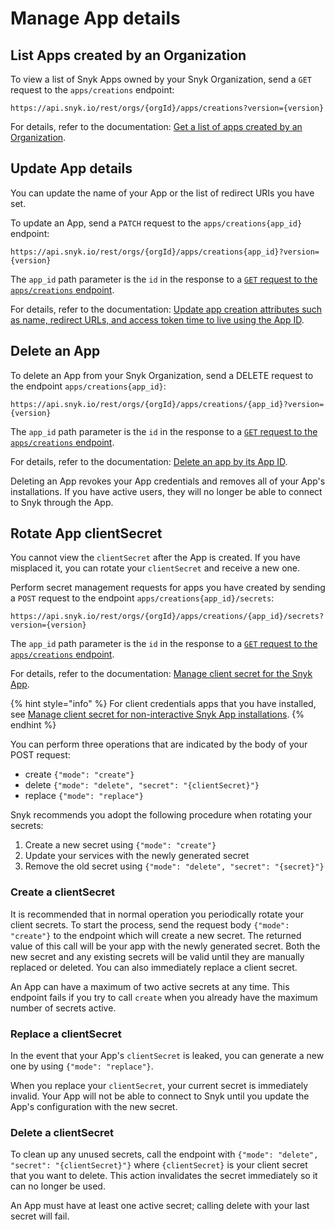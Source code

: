 # Manage App details

## List Apps created by an Organization

To view a list of Snyk Apps owned by your Snyk Organization, send a `GET` request to the `apps/creations` endpoint:

`https://api.snyk.io/rest/orgs/{orgId}/apps/creations?version={version}`

For details, refer to the documentation: [Get a list of apps created by an Organization](https://apidocs.snyk.io/?#get-/orgs/-org_id-/apps/creations).

## Update App details

You can update the name of your App or the list of redirect URIs you have set.

To update an App, send a `PATCH` request to the `apps/creations{app_id}` endpoint:

`https://api.snyk.io/rest/orgs/{orgId}/apps/creations{app_id}?version={version}`

The `app_id` path parameter is the `id` in the response to a [`GET` request to the `apps/creations` endpoint](manage-app-details.md#list-apps-created-by-an-organization).

For details, refer to the documentation: [Update app creation attributes such as name, redirect URLs, and access token time to live using the App ID](https://apidocs.snyk.io/#patch-/orgs/-org_id-/apps/creations/-app_id-).

## Delete an App

To delete an App from your Snyk Organization, send a DELETE request to the endpoint `apps/creations{app_id}`:

`https://api.snyk.io/rest/orgs/{orgId}/apps/creations/{app_id}?version={version}`

The `app_id` path parameter is the `id` in the response to a [`GET` request to the `apps/creations` endpoint](manage-app-details.md#list-apps-created-by-an-organization).

For details, refer to the documentation: [Delete an app by its App ID](https://apidocs.snyk.io/?#delete-/orgs/-org_id-/apps/creations/-app_id-).

Deleting an App revokes your App credentials and removes all of your App's installations. If you have active users, they will no longer be able to connect to Snyk through the App.

## Rotate App clientSecret

You cannot view the `clientSecret` after the App is created. If you have misplaced it, you can rotate your `clientSecret` and receive a new one.

Perform secret management requests for apps you have created by sending a `POST` request to the endpoint `apps/creations{app_id}/secrets`:

`https://api.snyk.io/rest/orgs/{orgId}/apps/creations/{app_id}/secrets?version={version}`

The `app_id` path parameter is the `id` in the response to a [`GET` request to the `apps/creations` endpoint](manage-app-details.md#list-apps-created-by-an-organization).

For details, refer to the documentation: [Manage client secret for the Snyk App](https://apidocs.snyk.io/#post-/orgs/-org_id-/apps/creations/-app_id-/secrets).

{% hint style="info" %}
For client credentials apps that you have installed, see [Manage client secret for non-interactive Snyk App installations](https://apidocs.snyk.io/?version=2024-03-12#post-/orgs/-org_id-/apps/installs/-install_id-/secrets).
{% endhint %}

You can perform three operations that are indicated by the body of your POST request:

* create `{"mode": "create"}`
* delete `{"mode": "delete", "secret": "{clientSecret}"}`
* replace `{"mode": "replace"}`

Snyk recommends you adopt the following procedure when rotating your secrets:

1. Create a new secret using `{"mode": "create"}`
2. Update your services with the newly generated secret
3. Remove the old secret using `{"mode": "delete", "secret": "{secret}"}`

### Create a clientSecret

It is recommended that in normal operation you periodically rotate your client secrets. To start the process, send the request body `{"mode": "create"}` to the endpoint which will create a new secret. The returned value of this call will be your app with the newly generated secret. Both the new secret and any existing secrets will be valid until they are manually replaced or deleted. You can also immediately replace a client secret.

An App can have a maximum of two active secrets at any time. This endpoint fails if you try to call `create` when you already have the maximum number of secrets active.

### Replace a clientSecret

In the event that your App's `clientSecret` is leaked, you can generate a new one by using `{"mode": "replace"}`.

When you replace your `clientSecret`, your current secret is immediately invalid. Your App will not be able to connect to Snyk until you update the App's configuration with the new secret.

### Delete a clientSecret

To clean up any unused secrets, call the endpoint with `{"mode": "delete", "secret": "{clientSecret}"}` where `{clientSecret}` is your client secret that you want to delete. This action invalidates the secret immediately so it can no longer be used.

An App must have at least one active secret; calling delete with your last secret will fail.
